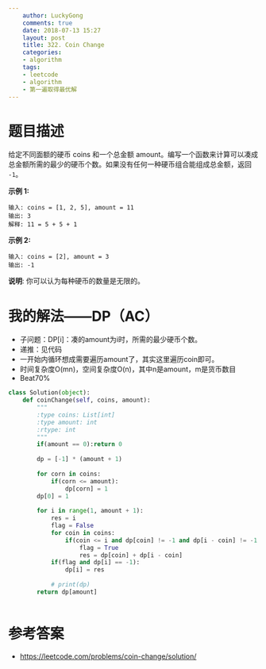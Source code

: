 ```yaml
---
    author: LuckyGong
    comments: true
    date: 2018-07-13 15:27
    layout: post
    title: 322. Coin Change
    categories:
    - algorithm
    tags:
    - leetcode
    - algorithm
    - 第一遍取得最优解
---
```


# 题目描述

给定不同面额的硬币 coins 和一个总金额 amount。编写一个函数来计算可以凑成总金额所需的最少的硬币个数。如果没有任何一种硬币组合能组成总金额，返回 `-1`。

**示例 1:**

```
输入: coins = [1, 2, 5], amount = 11
输出: 3 
解释: 11 = 5 + 5 + 1
```

**示例 2:**

```
输入: coins = [2], amount = 3
输出: -1
```

**说明**:
你可以认为每种硬币的数量是无限的。

# 我的解法——DP（AC）

- 子问题：DP[i]：凑的amount为i时，所需的最少硬币个数。
- 递推：见代码
- 一开始内循环想成需要遍历amount了，其实这里遍历coin即可。
- 时间复杂度O(mn)，空间复杂度O(n)，其中n是amount，m是货币数目
- Beat70%

```python
class Solution(object):
    def coinChange(self, coins, amount):
        """
        :type coins: List[int]
        :type amount: int
        :rtype: int
        """
        if(amount == 0):return 0
        
        dp = [-1] * (amount + 1)
        
        for corn in coins:
            if(corn <= amount):
                dp[corn] = 1
        dp[0] = 1
        
        for i in range(1, amount + 1):
            res = i
            flag = False
            for coin in coins:
                if(coin <= i and dp[coin] != -1 and dp[i - coin] != -1 and res >= dp[coin] + dp[i - coin]):
                    flag = True
                    res = dp[coin] + dp[i - coin]
            if(flag and dp[i] == -1):
                dp[i] = res
            
            # print(dp)
        return dp[amount]
        
```

# 参考答案

- https://leetcode.com/problems/coin-change/solution/
